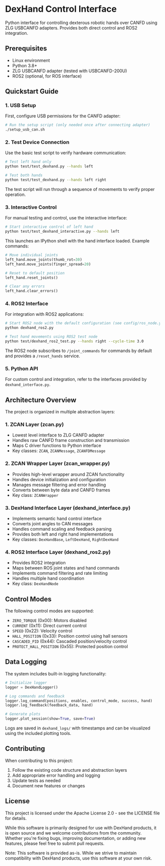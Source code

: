 # DexHand Control Interface

Python interface for controlling dexterous robotic hands over CANFD using ZLG USBCANFD adapters. Provides both direct control and ROS2 integration.

## Prerequisites

- Linux environment
- Python 3.8+
- ZLG USBCANFD adapter (tested with USBCANFD-200U)
- ROS2 (optional, for ROS interface)

## Quickstart Guide

### 1. USB Setup

First, configure USB permissions for the CANFD adapter:

```bash
# Run the setup script (only needed once after connecting adapter)
./setup_usb_can.sh
```

### 2. Test Device Connection

Use the basic test script to verify hardware communication:

```bash
# Test left hand only
python test/test_dexhand.py --hands left

# Test both hands
python test/test_dexhand.py --hands left right
```

The test script will run through a sequence of movements to verify proper operation.

### 3. Interactive Control

For manual testing and control, use the interactive interface:

```bash
# Start interactive control of left hand
python test/test_dexhand_interactive.py --hands left
```

This launches an IPython shell with the hand interface loaded. Example commands:

```python
# Move individual joints
left_hand.move_joints(thumb_rot=30)
left_hand.move_joints(finger_spread=20)

# Reset to default position
left_hand.reset_joints()

# Clear any errors
left_hand.clear_errors()
```

### 4. ROS2 Interface

For integration with ROS2 applications:

```bash
# Start ROS2 node with the default configuration (see config/ros_node.yaml for the configuration options)
python dexhand_ros2.py

# Test hand movements using ROS2 test node
python test/dexhand_ros2_test.py --hands right --cycle-time 3.0
```

The ROS2 node subscribes to `/joint_commands` for commands by default and provides a `/reset_hands` service.

### 5. Python API

For custom control and integration, refer to the interfaces provided by `dexhand_interface.py`.

## Architecture Overview

The project is organized in multiple abstraction layers:

### 1. ZCAN Layer (zcan.py)
- Lowest level interface to ZLG CANFD adapter
- Handles raw CANFD frame construction and transmission
- Maps C driver functions to Python interface
- Key classes: `ZCAN`, `ZCANMessage`, `ZCANFDMessage`

### 2. ZCAN Wrapper Layer (zcan_wrapper.py)
- Provides high-level wrapper around ZCAN functionality
- Handles device initialization and configuration
- Manages message filtering and error handling
- Converts between byte data and CANFD frames
- Key class: `ZCANWrapper`

### 3. DexHand Interface Layer (dexhand_interface.py)
- Implements semantic hand control interface
- Converts joint angles to CAN messages
- Handles command scaling and feedback parsing
- Provides both left and right hand implementations
- Key classes: `DexHandBase`, `LeftDexHand`, `RightDexHand`

### 4. ROS2 Interface Layer (dexhand_ros2.py)
- Provides ROS2 integration
- Maps between ROS joint states and hand commands
- Implements command filtering and rate limiting
- Handles multiple hand coordination
- Key class: `DexHandNode`

## Control Modes

The following control modes are supported:

- `ZERO_TORQUE` (0x00): Motors disabled
- `CURRENT` (0x11): Direct current control
- `SPEED` (0x22): Velocity control
- `HALL_POSITION` (0x33): Position control using hall sensors
- `CASCADED_PID` (0x44): Cascaded position/velocity control
- `PROTECT_HALL_POSITION` (0x55): Protected position control

## Data Logging

The system includes built-in logging functionality:

```python
# Initialize logger
logger = DexHandLogger()

# Log commands and feedback
logger.log_command(positions, enables, control_mode, success, hand)
logger.log_feedback(feedback_data, hand)

# Generate plots
logger.plot_session(show=True, save=True)
```

Logs are saved in `dexhand_logs/` with timestamps and can be visualized using the included plotting tools.

## Contributing

When contributing to this project:

1. Follow the existing code structure and abstraction layers
2. Add appropriate error handling and logging
3. Update tests as needed
4. Document new features or changes

## License

This project is licensed under the Apache License 2.0 - see the LICENSE file for details.

While this software is primarily designed for use with DexHand products, it is open source and we welcome contributions from the community. Whether you're fixing bugs, improving documentation, or adding new features, please feel free to submit pull requests.

Note: This software is provided as-is. While we strive to maintain compatibility with DexHand products, use this software at your own risk.
